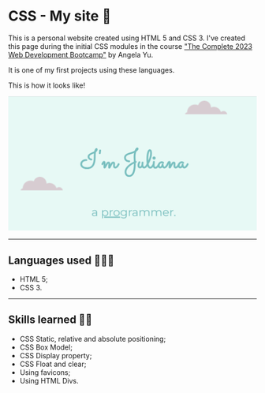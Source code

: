 <h1> CSS - My site 🎨</h1>
<p> This is a personal website created using HTML 5 and CSS 3. I've created this page during the initial CSS modules in the course <a href="https://www.udemy.com/course/the-complete-web-development-bootcamp/?src=sac&kw=the+complete+2023" target="_blank">"The Complete 2023 Web Development Bootcamp"</a>  by Angela Yu.</p>
<p>It is one of my first projects using these languages.</p>
<p>This is how it looks like!</p>
<a href="https://julianastahelin.github.io/css-my-site/"><img src="images/screen-animation.gif" alt="gif showing project main web page"></a>
<hr>
<h2>Languages used 👩🏽‍💻</h2> 
<ul>
    <li>HTML 5;</li>
    <li>CSS 3.</li>
</ul>
<hr>
<h2>Skills learned 💪🏽</h2>
<ul>
    <li>CSS Static, relative and absolute positioning;</li>
    <li>CSS Box Model;</li>
    <li>CSS Display property;</li>
    <li>CSS Float and clear;</li>
    <li>Using favicons;</li>
    <li>Using HTML Divs.</li>
</ul>